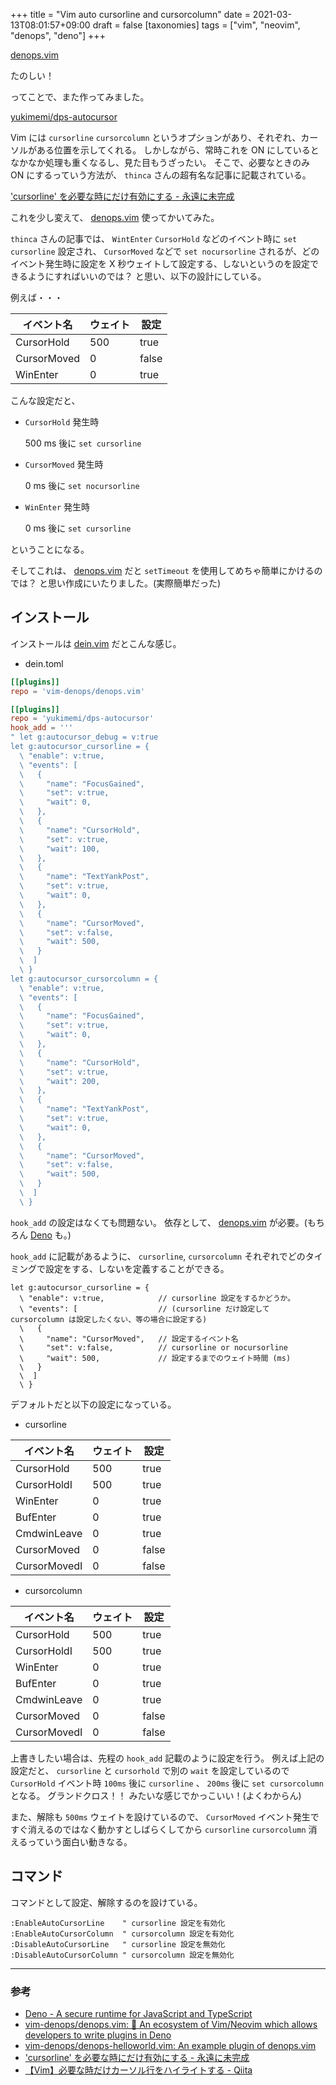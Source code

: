 +++
title = "Vim auto cursorline and cursorcolumn"
date = 2021-03-13T08:01:57+09:00
draft = false
[taxonomies]
tags = ["vim", "neovim", "denops", "deno"]
+++

[denops.vim](https://github.com/vim-denops/denops.vim)

たのしい！

ってことで、また作ってみました。

[yukimemi/dps-autocursor](https://github.com/yukimemi/dps-autocursor)

<script id="asciicast-rRXjQa16Iwchj4NfaUTNPTFEs" src="https://asciinema.org/a/rRXjQa16Iwchj4NfaUTNPTFEs.js" async></script>

Vim には `cursorline` `cursorcolumn` というオプションがあり、それぞれ、カーソルがある位置を示してくれる。
しかしながら、常時これを ON にしているとなかなか処理も重くなるし、見た目もうざったい。
そこで、必要なときのみ ON にするっていう方法が、 `thinca` さんの超有名な記事に記載されている。

['cursorline' を必要な時にだけ有効にする - 永遠に未完成](https://thinca.hatenablog.com/entry/20090530/1243615055)

これを少し変えて、 [denops.vim](https://github.com/vim-denops/denops.vim) 使ってかいてみた。

<!-- more -->

`thinca` さんの記事では、 `WintEnter` `CursorHold` などのイベント時に `set cursorline` 設定され、 `CursorMoved` などで `set nocursorline` されるが、どのイベント発生時に設定を X 秒ウェイトして設定する、しないというのを設定できるようにすればいいのでは？
と思い、以下の設計にしている。

例えば・・・

| イベント名  | ウェイト | 設定  |
| ----------- | -------- | ----- |
| CursorHold  | 500      | true  |
| CursorMoved | 0        | false |
| WinEnter    | 0        | true  |

こんな設定だと、

- `CursorHold` 発生時

  500 ms 後に `set cursorline`

- `CursorMoved` 発生時

  0 ms 後に `set nocursorline`

- `WinEnter` 発生時

  0 ms 後に `set cursorline`

ということになる。

そしてこれは、 [denops.vim](https://github.com/vim-denops/denops.vim) だと `setTimeout` を使用してめちゃ簡単にかけるのでは？
と思い作成にいたりました。(実際簡単だった)

## インストール

インストールは [dein.vim](https://github.com/Shougo/dein.vim) だとこんな感じ。

- dein.toml

```toml
[[plugins]]
repo = 'vim-denops/denops.vim'

[[plugins]]
repo = 'yukimemi/dps-autocursor'
hook_add = '''
" let g:autocursor_debug = v:true
let g:autocursor_cursorline = {
  \ "enable": v:true,
  \ "events": [
  \   {
  \     "name": "FocusGained",
  \     "set": v:true,
  \     "wait": 0,
  \   },
  \   {
  \     "name": "CursorHold",
  \     "set": v:true,
  \     "wait": 100,
  \   },
  \   {
  \     "name": "TextYankPost",
  \     "set": v:true,
  \     "wait": 0,
  \   },
  \   {
  \     "name": "CursorMoved",
  \     "set": v:false,
  \     "wait": 500,
  \   }
  \  ]
  \ }
let g:autocursor_cursorcolumn = {
  \ "enable": v:true,
  \ "events": [
  \   {
  \     "name": "FocusGained",
  \     "set": v:true,
  \     "wait": 0,
  \   },
  \   {
  \     "name": "CursorHold",
  \     "set": v:true,
  \     "wait": 200,
  \   },
  \   {
  \     "name": "TextYankPost",
  \     "set": v:true,
  \     "wait": 0,
  \   },
  \   {
  \     "name": "CursorMoved",
  \     "set": v:false,
  \     "wait": 500,
  \   }
  \  ]
  \ }
```

`hook_add` の設定はなくても問題ない。
依存として、 [denops.vim](https://github.com/vim-denops/denops.vim) が必要。(もちろん [Deno](https://deno.land/) も。)

`hook_add` に記載があるように、 `cursorline`, `cursorcolumn` それぞれでどのタイミングで設定をする、しないを定義することができる。

```vim
let g:autocursor_cursorline = {
  \ "enable": v:true,            // cursorline 設定をするかどうか。
  \ "events": [                  // (cursorline だけ設定して cursorcolumn は設定したくない、等の場合に設定する)
  \   {
  \     "name": "CursorMoved",   // 設定するイベント名
  \     "set": v:false,          // cursorline or nocursorline
  \     "wait": 500,             // 設定するまでのウェイト時間 (ms)
  \   }
  \  ]
  \ }
```

デフォルトだと以下の設定になっている。

- cursorline

| イベント名   | ウェイト | 設定  |
| ------------ | -------- | ----- |
| CursorHold   | 500      | true  |
| CursorHoldI  | 500      | true  |
| WinEnter     | 0        | true  |
| BufEnter     | 0        | true  |
| CmdwinLeave  | 0        | true  |
| CursorMoved  | 0        | false |
| CursorMovedI | 0        | false |

- cursorcolumn

| イベント名   | ウェイト | 設定  |
| ------------ | -------- | ----- |
| CursorHold   | 500      | true  |
| CursorHoldI  | 500      | true  |
| WinEnter     | 0        | true  |
| BufEnter     | 0        | true  |
| CmdwinLeave  | 0        | true  |
| CursorMoved  | 0        | false |
| CursorMovedI | 0        | false |

上書きしたい場合は、先程の `hook_add` 記載のように設定を行う。
例えば上記の設定だと、 `cursorline` と `cursorhold` で別の `wait` を設定しているので `CursorHold` イベント時 `100ms` 後に `cursorline` 、 `200ms` 後に `set cursorcolumn` となる。
グランドクロス！！
みたいな感じでかっこいい！(よくわからん)

また、解除も `500ms` ウェイトを設けているので、 `CursorMoved` イベント発生ですぐ消えるのではなく動かすとしばらくしてから `cursorline` `cursorcolumn` 消えるっていう面白い動きなる。

## コマンド

コマンドとして設定、解除するのを設けている。

```vim
:EnableAutoCursorLine    " cursorline 設定を有効化
:EnableAutoCursorColumn  " cursorcolumn 設定を有効化
:DisableAutoCursorLine   " cursorline 設定を無効化
:DisableAutoCursorColumn " cursorcolumn 設定を無効化
```

---

### 参考

- [Deno - A secure runtime for JavaScript and TypeScript](https://deno.land/)
- [vim-denops/denops.vim: 🐜 An ecosystem of Vim/Neovim which allows developers to write plugins in Deno](https://github.com/vim-denops/denops.vim)
- [vim-denops/denops-helloworld.vim: An example plugin of denops.vim](https://github.com/vim-denops/denops-helloworld.vim)
- ['cursorline' を必要な時にだけ有効にする - 永遠に未完成](https://thinca.hatenablog.com/entry/20090530/1243615055)
- [【Vim】必要な時だけカーソル行をハイライトする - Qiita](https://qiita.com/delphinus/items/a05f6f21dd494bad9f25)
